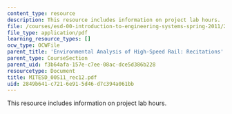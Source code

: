 ```yaml
---
content_type: resource
description: This resource includes information on project lab hours.
file: /courses/esd-00-introduction-to-engineering-systems-spring-2011/2849b641c7216e915d46d7c394a061bb_MITESD_00S11_rec12.pdf
file_type: application/pdf
learning_resource_types: []
ocw_type: OCWFile
parent_title: 'Environmental Analysis of High-Speed Rail: Recitations'
parent_type: CourseSection
parent_uid: f3b64afa-157e-c7ee-08ac-dce5d386b228
resourcetype: Document
title: MITESD_00S11_rec12.pdf
uid: 2849b641-c721-6e91-5d46-d7c394a061bb
---
```

This resource includes information on project lab hours.

